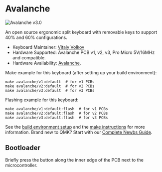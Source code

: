 # Avalanche

![Avalanche v3.0](https://github.com/vlkv/avalanche/blob/master/images/avalanche_v3-0.jpg)

An open source ergonomic split keyboard with removable keys to support 40% and 60% configurations.

* Keyboard Maintainer: [Vitaly Volkov](https://github.com/vlkv)
* Hardware Supported: Avalanche PCB v1, v2, v3, Pro Micro 5V/16MHz and compatible.
* Hardware Availability: [Avalanche](https://github.com/vlkv/avalanche).

Make example for this keyboard (after setting up your build environment):

    make avalanche/v1:default  # for v1 PCBs
    make avalanche/v2:default  # for v2 PCBs
    make avalanche/v3:default  # for v3 PCBs

Flashing example for this keyboard:

    make avalanche/v1:default:flash  # for v1 PCBs
    make avalanche/v2:default:flash  # for v2 PCBs
    make avalanche/v3:default:flash  # for v3 PCBs

See the [build environment setup](https://docs.qmk.fm/#/getting_started_build_tools) and the [make instructions](https://docs.qmk.fm/#/getting_started_make_guide) for more information. Brand new to QMK? Start with our [Complete Newbs Guide](https://docs.qmk.fm/#/newbs).

## Bootloader

Briefly press the button along the inner edge of the PCB next to the microcontroller.
